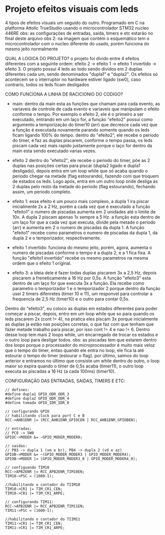 # Projeto efeitos visuais com leds
 4 tipos de efeitos visuais um seguido do outro. Programado em C na platforma Attolic TrueStudio usando o microcontrolador STM32 nucleo 446RE
 obs: as configurações de entradas, saida, timers e etc estarão no final deste arquivo
 obs 2: na imagem que contém o esquemático tem o microcontrolador com o nucleo diferente do usado, porém funciona do mesmo jeito normalmente

 QUAL A LOGICA DO PROJETO?
o projeto foi divido entre 4 efeitos diferentes com a seguinte ordem: efeito 2 -> efeito 1 -> efeito 1 invertido -> efeito 3. O projeto possui 4 leds ao todo sendo dividos em 2 duplas diferentes cada um, sendo denominados "dupla1" e "dupla2". Os efeitos só acontecem se o interruptor no hardware estiver ligado (sw0), caso contrario, todos os leds ficam desligados

COMO FUNCIONA A LINHA DE RACICIONIO DO CODIGO?
- main:
  dentro da main esta as funções que chamam para cada evento, as variaveis de controle de cada evento e variaveis que manipulam o efeito conforme o tempo. Por exemplo o efeito 2, ele é o primeiro a ser executado, entrando em um laço for, a função "efeito2" possui como argumento a temporização do timer10 (arr) que decresce cada vez que a função é executada novamente parando somente quando os leds ficam ligando 100% do tempo.
dentro do "efeito2", ele recebe o periodo do timer, e faz as duplas piscarem, conforme o tempo passa, os leds piscam cada vez mais rapido justamente porque o laço for dentro da main esta sendo executado varias vezes.

- efeito 2
 dentro do "efeito2", ele recebe o periodo do timer, põe as 2 duplas nas posições certas para piscar (dupla2 ligado e dupla1 desligado), depois entra em um loop while que só acaba quando o periodo chegar na metade (flag estourando), fazendo com que troquem de estados os leds. Logo após, entra em um outro loop onde desliga as 2 duplas pelo resto da metade do periodo (flag estourando), fechando assim, um periodo completo.
 
- efeito 1:
  esse efeito é um pouco mais complexo, a dupla 1 ira piscar inicialmente 2x a 2 Hz, porém a cada vez que é executado a função "efeito1" o numero de piscadas aumenta em 2 unidades até o limite de 10x. A dupla 2 piscam apenas 1x sempre a 5 Hz.
a função esta dentro de um laço for que a cada vez que executa, divide pela metade o periodo (arr) e aumenta em 2 o numero de piscadas da dupla 1. A função "efeito1" recebe como parametros o numero de piscadas da dupla 1, da dupla 2 e o temporizador, respectivamente.

- efeito 1 invertido:
  funciona do mesmo jeito, porém, agora, aumenta o numero de piscadas conforme o tempo é a dupla 2, e a 1 fica fixa. A função "efeito1 invertido" recebe os mesmo parametros na mesma ordem que o efeito 1 original.

- efeito 3:
  a ideia dele é fazer todas duplas piscarem 3x a 2,5 Hz, depois piscarem a freneticamente a 16 Hz por 0,5s. A função "efeito3" esta dentro de um laço for que executa 3x a função. Ela recebe como parametro o temporizador 1 e o temporizador 2 porque dentro da função usei 2 timers difenretes (timer 10 e 11), um responvel para controlar a frequencia de 2,5 Hz (timer10) e o outro para contar 0,5s.
  
Dentro do "efeito3", eu coloco as duplas em estados diferentes para poder começar a piscar, depois, entro em um loop while que so para quando os leds piscarem 2x (cont != 4), na pratica eles piscam 3x porque inicialmente as duplas ja estão nas posições corretas, o que faz com que tenham que fazer metade trabalho para piscar, por isso cont != 4 e nao != 6. Dentro desse loop tem mais 2 loops while, um encarregado de trocar os estados e o outro loop para desligar todos.
  obs: as piscadas tem que estarem dentro dos loops porque o processador do microprocessador é muito mais veloz que o tempo do timer, entao quando ele entra no loop, ele fica la até estourar o tempo do timer (estourar o flag).
por último, saimos do loop anterior e entramos no último que consiste um while dentro do outro, o loop maior so expira quando o timer de 0,5s acaba (timer11), o outro loop executa as piscadas a 16 Hz (a cada 100ms) (timer10).

CONFIGURAÇÃO DAS ENTRADAS, SAIDAS, TIMERS E ETC:

 	// defines:
	#define dupla1 GPIO_ODR_ODR_3
	#define dupla2 GPIO_ODR_ODR_4
	#define tomada GPIO_IDR_IDR_0

	// configurando GPIO
	// habilitando clock para port C e B
	RCC->AHB1ENR |= (RCC_AHB1ENR_GPIOCEN | RCC_AHB1ENR_GPIOBEN);

	// entradas;
	// PC0 -> SW0
	GPIOC->MODER &= ~GPIO_MODER_MODER0;

	// saidas:
	// PB3 -> dupla 1 (vm e br), PB4 -> dupla 2 (vd e az)
	GPIOB->MODER &= ~(GPIO_MODER_MODER3 | GPIO_MODER_MODER4);
	GPIOB->MODER |= (GPIO_MODER_MODER3_0 | GPIO_MODER_MODER4_0);

	// configuando TIM10
	RCC->APB2ENR |= RCC_APB2ENR_TIM10EN;
	TIM10->PSC = (1600-1);

	//habilitando o contador do TIIM10
	TIM10->CR1 |= TIM_CR1_CEN;
	TIM10->CR1 |= TIM_CR1_ARPE;

	// configurando TIM11:
	RCC->APB2ENR |= RCC_APB2ENR_TIM11EN;
	TIM11->PSC = (1600-1);

	//habilitando o contador do TIIM11
	TIM11->CR1 |= TIM_CR1_CEN;
	TIM11->CR1 |= TIM_CR1_ARPE;
